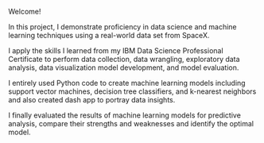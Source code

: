 Welcome!

In this project, I demonstrate proficiency in data science and machine learning techniques using a real-world data set from SpaceX.  

I apply the skills I learned from my IBM Data Science Professional Certificate to perform data collection, data wrangling, exploratory data analysis, data visualization model development, and model evaluation. 

I entirely used Python code to create machine learning models including support vector machines, decision tree classifiers, and k-nearest neighbors and also created dash app to portray data insights. 

I finally evaluated the results of machine learning models for predictive analysis, compare their strengths and weaknesses and identify the optimal model. 
